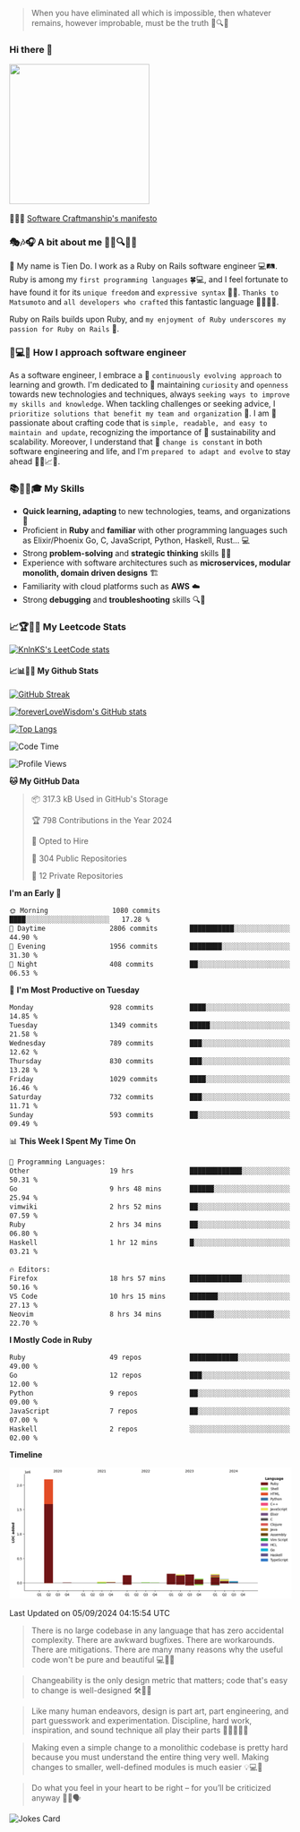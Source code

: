 > When you have eliminated all which is impossible, then whatever remains, however improbable, must be the truth 🤔🔍💡
### Hi there 👋

<!--
**foreverLoveWisdom/foreverLoveWisdom** is a ✨ _special_ ✨ repository because its `README.md` (this file) appears on your GitHub profile.

Here are some ideas to get you started:

- 🔭 I’m currently working on ...
- 🌱 I’m currently learning ...
- 👯 I’m looking to collaborate on ...
- 🤔 I’m looking for help with ...
- 💬 Ask me about ...
- 📫 How to reach me: ...
- 😄 Pronouns: ...
- ⚡ Fun fact: ...
-->

<img src="https://codecondo.com/wp-content/uploads/2017/09/railslogo.png" width="250" height="250">

 📜🔨🌟 [Software Craftmanship's manifesto](http://manifesto.softwarecraftsmanship.org/)

### 🎭🎶🎧 A bit about me 🕵️‍♀️🔍🕵️‍♂️
👋 My name is Tien Do. I work as a Ruby on Rails software engineer 💻🛤️. Ruby is among my `first programming languages` 🍀💻, and I feel fortunate to have found it for its `unique freedom` and `expressive syntax` 🤗💬. `Thanks to Matsumoto` and `all developers who crafted` this fantastic language 🙏👨‍💻🌟.

Ruby on Rails builds upon Ruby, and `my enjoyment of Ruby underscores my passion for Ruby on Rails` 🤩.

### 🤔💻🔨 How I approach software engineer
As a software engineer, I embrace a 🔄 `continuously evolving approach` to learning and growth. I'm dedicated to 🤔 maintaining `curiosity` and `openness` towards new technologies and techniques, always `seeking ways to improve my skills and knowledge`. When tackling challenges or seeking advice, I `prioritize solutions that benefit my team and organization` 👥. I am 🎉 passionate about crafting code that is `simple, readable, and easy to maintain and update`, recognizing the importance of 🌱 sustainability and scalability. Moreover, I understand that 🌊 `change is constant` in both software engineering and life, and I'm `prepared to adapt and evolve` to stay ahead 🏃‍♂️📈🔄.

### 📚🧑‍💻🎓 My Skills
- **Quick learning, adapting** to new technologies, teams, and organizations 🚀
- Proficient in **Ruby** and **familiar** with other programming languages such as Elixir/Phoenix Go, C, JavaScript, Python, Haskell, Rust... 💻
- Strong **problem-solving** and **strategic thinking** skills 🤔💡
- Experience with software architectures such as **microservices, modular monolith, domain driven designs** 🏗️
- Familiarity with cloud platforms such as **AWS** ☁️ 
- Strong **debugging** and **troubleshooting** skills 🔍🐞


### 📈🏆🧑‍💻 My Leetcode Stats
[![KnlnKS's LeetCode stats](https://leetcode-stats-six.vercel.app/?username=foreverLoveWisdom&theme=dark)](https://github.com/KnlnKS/leetcode-stats)

#### 📈📊👨‍💻  My Github Stats

[![GitHub Streak](https://github-readme-streak-stats.herokuapp.com/?user=foreverLoveWisdom&theme=dracula)](https://git.io/streak-stats)
&nbsp;
&nbsp;

[![foreverLoveWisdom's GitHub stats](https://github-readme-stats.vercel.app/api?username=foreverLoveWisdom&show_icons=true&theme=react&count_private=true)](https://github.com/anuraghazra/github-readme-stats)

[![Top Langs](https://github-readme-stats.vercel.app/api/top-langs/?username=foreverLoveWisdom&show_icons=true&theme=vue-dark)](https://github.com/anuraghazra/github-readme-stats)

<!--START_SECTION:waka-->
![Code Time](http://img.shields.io/badge/Code%20Time-3%2C231%20hrs%2021%20mins-blue)

![Profile Views](http://img.shields.io/badge/Profile%20Views-0-blue)

**🐱 My GitHub Data** 

> 📦 317.3 kB Used in GitHub's Storage 
 > 
> 🏆 798 Contributions in the Year 2024
 > 
> 💼 Opted to Hire
 > 
> 📜 304 Public Repositories 
 > 
> 🔑 12 Private Repositories 
 > 
**I'm an Early 🐤** 

```text
🌞 Morning                1080 commits        ████░░░░░░░░░░░░░░░░░░░░░   17.28 % 
🌆 Daytime                2806 commits        ███████████░░░░░░░░░░░░░░   44.90 % 
🌃 Evening                1956 commits        ████████░░░░░░░░░░░░░░░░░   31.30 % 
🌙 Night                  408 commits         ██░░░░░░░░░░░░░░░░░░░░░░░   06.53 % 
```
📅 **I'm Most Productive on Tuesday** 

```text
Monday                   928 commits         ████░░░░░░░░░░░░░░░░░░░░░   14.85 % 
Tuesday                  1349 commits        █████░░░░░░░░░░░░░░░░░░░░   21.58 % 
Wednesday                789 commits         ███░░░░░░░░░░░░░░░░░░░░░░   12.62 % 
Thursday                 830 commits         ███░░░░░░░░░░░░░░░░░░░░░░   13.28 % 
Friday                   1029 commits        ████░░░░░░░░░░░░░░░░░░░░░   16.46 % 
Saturday                 732 commits         ███░░░░░░░░░░░░░░░░░░░░░░   11.71 % 
Sunday                   593 commits         ██░░░░░░░░░░░░░░░░░░░░░░░   09.49 % 
```


📊 **This Week I Spent My Time On** 

```text
💬 Programming Languages: 
Other                    19 hrs              █████████████░░░░░░░░░░░░   50.31 % 
Go                       9 hrs 48 mins       ██████░░░░░░░░░░░░░░░░░░░   25.94 % 
vimwiki                  2 hrs 52 mins       ██░░░░░░░░░░░░░░░░░░░░░░░   07.59 % 
Ruby                     2 hrs 34 mins       ██░░░░░░░░░░░░░░░░░░░░░░░   06.80 % 
Haskell                  1 hr 12 mins        █░░░░░░░░░░░░░░░░░░░░░░░░   03.21 % 

🔥 Editors: 
Firefox                  18 hrs 57 mins      █████████████░░░░░░░░░░░░   50.16 % 
VS Code                  10 hrs 15 mins      ███████░░░░░░░░░░░░░░░░░░   27.13 % 
Neovim                   8 hrs 34 mins       ██████░░░░░░░░░░░░░░░░░░░   22.70 % 
```

**I Mostly Code in Ruby** 

```text
Ruby                     49 repos            ████████████░░░░░░░░░░░░░   49.00 % 
Go                       12 repos            ███░░░░░░░░░░░░░░░░░░░░░░   12.00 % 
Python                   9 repos             ██░░░░░░░░░░░░░░░░░░░░░░░   09.00 % 
JavaScript               7 repos             ██░░░░░░░░░░░░░░░░░░░░░░░   07.00 % 
Haskell                  2 repos             ░░░░░░░░░░░░░░░░░░░░░░░░░   02.00 % 
```



**Timeline**

![Lines of Code chart](https://raw.githubusercontent.com/foreverLoveWisdom/foreverLoveWisdom/main/assets/bar_graph.png)


 Last Updated on 05/09/2024 04:15:54 UTC
<!--END_SECTION:waka-->


> There is no large codebase in any language that has zero accidental complexity. There are awkward bugfixes. There are workarounds. There are mitigations.
> There are many many reasons why the useful code won't be pure and beautiful 💻🐞🤔

> Changeability is the only design metric that matters; code that's easy to change is well-designed 🛠️🔄🎨

> Like many human endeavors, design is part art, part engineering, and part guesswork and experimentation. Discipline, hard work, inspiration, and sound technique all play their parts 🎨🧑‍💻🔬🧪

> Mak­ing even a sim­ple change to a mono­lith­ic code­base is pret­ty hard because you must under­stand the entire thing very well. Mak­ing changes to small­er, well-defined mod­ules is much easier 💡💻🤔
 
 > Do what you feel in your heart to be right – for you’ll be criticized anyway 💖🙏🗣️ 
 
![Jokes Card](https://readme-jokes.vercel.app/api)
